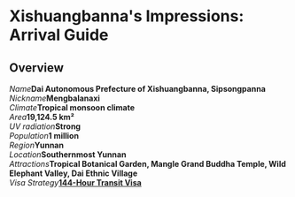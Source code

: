 # Xishuangbanna's Impressions: Arrival Guide

## Overview

<Description>
<div long><i>Name</i><b>Dai Autonomous Prefecture of Xishuangbanna, Sipsongpanna</b></div>
<div><i>Nickname</i><b>Mengbalanaxi</b></div>
<div><i>Climate</i><b>Tropical monsoon climate</b></div>
<div><i>Area</i><b>19,124.5 km²</b></div>
<div><i>UV radiation</i><b>Strong</b></div>
<div><i>Population</i><b>1 million</b></div>
<div><i>Region</i><b>Yunnan</b></div>
<div><i>Location</i><b>Southernmost Yunnan</b></div>
<div long><i>Attractions</i><b>Tropical Botanical Garden, Mangle Grand Buddha Temple, Wild Elephant Valley, Dai Ethnic Village</b></div>
<div long><i>Visa Strategy</i><b><a href="/guide/visa#_144-hour-transit-visa-exemption">144-Hour Transit Visa</a></b></div>
</Description>
